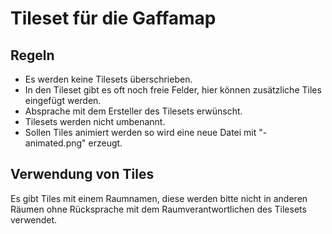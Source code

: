 # Tileset für die Gaffamap

## Regeln

- Es werden keine Tilesets überschrieben. 
- In den Tileset gibt es oft noch freie Felder, hier können zusätzliche Tiles eingefügt werden. 
- Absprache mit dem Ersteller des Tilesets erwünscht.
- Tilesets werden nicht umbenannt.
- Sollen Tiles animiert werden so wird eine neue Datei mit "-animated.png" erzeugt.

## Verwendung von Tiles

Es gibt Tiles mit einem Raumnamen, diese werden bitte nicht in anderen Räumen ohne Rücksprache mit dem Raumverantwortlichen des Tilesets verwendet.
